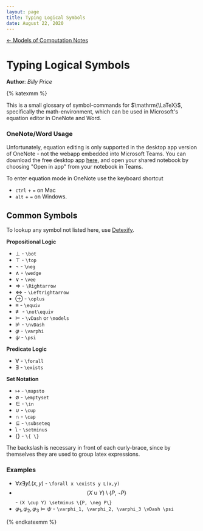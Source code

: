 ```yaml
---
layout: page
title: Typing Logical Symbols
date: August 22, 2020
---
```

[← Models of Computation Notes](../models.md)

# Typing Logical Symbols
**Author**: *Billy Price*

{% katexmm %}

This is a small glossary of symbol-commands for $\mathrm{\LaTeX}$, specifically the math-environment, which can be used in Microsoft's equation editor in OneNote and Word.

### OneNote/Word Usage

Unfortunately, equation editing is only supported in the desktop app version of OneNote - not the webapp embedded into Microsoft Teams. You can download the free desktop app [here](https://www.onenote.com/download), and open your shared notebook by choosing "Open in app" from your notebook in Teams.

To enter equation mode in OneNote use the keyboard shortcut
* `ctrl` + `=` on Mac
* `alt` + `=` on Windows.

## Common Symbols

To lookup any symbol not listed here, use [Detexify](https://detexify.kirelabs.org).

**Propositional Logic**
* $\bot$ - `\bot`
* $\top$ - `\top`
* $\neg$ - `\neg`
* $\wedge$ - `\wedge`
* $\vee$ - `\vee`
* $\Rightarrow$ - `\Rightarrow`
* $\Leftrightarrow$ - `\Leftrightarrow`
* $\oplus$ - `\oplus`
* $\equiv$ - `\equiv`
* $\not\equiv$ - `\not\equiv`
* $\vDash$ - `\vDash` or `\models`
* $\nvDash$ - `\nvDash`
* $\varphi$ - `\varphi`
* $\psi$ - `\psi`

**Predicate Logic**
* $\forall$ - `\forall`
* $\exists$ - `\exists`

**Set Notation**
* $\mapsto$ - `\mapsto`
* $\emptyset$ - `\emptyset`
* $\in$ - `\in`
* $\cup$ - `\cup`
* $\cap$ - `\cap`
* $\subseteq$ - `\subseteq`
* $\setminus$ - `\setminus`
* $\{ \}$ - `\{ \}`

The backslash is necessary in front of each curly-brace, since by themselves they are used to group latex expressions.

### Examples

* $\forall x \exists y L(x,y)$ - `\forall x \exists y L(x,y)`
* $$(X \cup Y) \setminus \{P, \neg P\}$$ - `(X \cup Y) \setminus \{P, \neg P\}`
* $\varphi_1, \varphi_2, \varphi_3 \vDash \psi$ - `\varphi_1, \varphi_2, \varphi_3 \vDash \psi`

{% endkatexmm %}